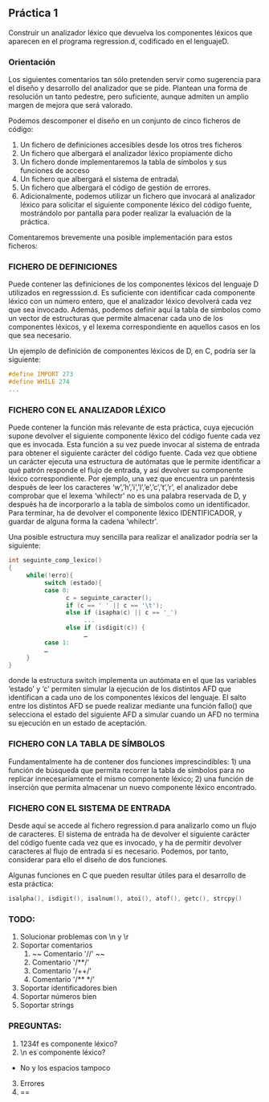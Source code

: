 ## Práctica 1

Construir un analizador léxico que devuelva los componentes léxicos que aparecen en el programa regression.d, codificado en el lenguajeD.

 
### Orientación

Los siguientes comentarios tan sólo pretenden servir como sugerencia para el diseño y desarrollo del analizador que se pide. Plantean una forma de resolución un tanto pedestre, pero suficiente, aunque admiten un amplio margen de mejora que será valorado.

Podemos descomponer el diseño en un conjunto de cinco ficheros de código:

1. Un fichero de definiciones accesibles desde los otros tres ficheros
2. Un fichero que albergará el analizador léxico propiamente dicho
3. Un fichero donde implementaremos la tabla de símbolos y sus funciones de acceso
4. Un fichero que albergará el sistema de entrada\
5. Un fichero que albergará el código de gestión de errores. 
6. Adicionalmente, podemos utilizar un fichero que invocará al analizador léxico para solicitar el siguiente componente léxico del código fuente, mostrándolo por pantalla para poder realizar la evaluación de la práctica.

Comentaremos brevemente una posible implementación para estos ficheros:

### FICHERO DE DEFINICIONES

Puede contener las definiciones de los componentes léxicos del lenguaje D utilizados en regresssion.d. Es suficiente con identificar cada componente léxico con un número entero, que el analizador léxico devolverá cada vez que sea invocado. Además, podemos definir aquí la tabla de símbolos como un vector de estructuras que permite almacenar cada uno de los componentes léxicos, y el lexema correspondiente en aquellos casos en los que sea necesario.

Un ejemplo de definición de componentes léxicos de D, en C, podría ser la siguiente:

```C
#define IMPORT 273
#define WHILE 274
...
```

### FICHERO CON EL ANALIZADOR LÉXICO

Puede contener la función más relevante de esta práctica, cuya ejecución supone devolver el siguiente componente léxico del código fuente cada vez que es invocada. Esta función a su vez puede invocar al sistema de entrada para obtener el siguiente carácter del código fuente. Cada vez que obtiene un carácter ejecuta una estructura de autómatas que le permite identificar a qué patrón responde el flujo de entrada, y así devolver su componente léxico correspondiente. Por ejemplo, una vez que encuentra un paréntesis después de leer los caracteres ‘w’,’h’,’i’,’l’,’e’,’c’,’t’,’r’, el analizador debe comprobar que el lexema ‘whilectr' no es una palabra reservada de D, y después ha de incorporarlo a la tabla de símbolos como un identificador. Para terminar, ha de devolver el componente léxico IDENTIFICADOR, y guardar de alguna forma la cadena ‘whilectr'.

Una posible estructura muy sencilla para realizar el analizador podría ser la siguiente:

```C
int seguinte_comp_lexico()
{
     while(!erro){
          switch (estado){
          case 0:
                c = seguinte_caracter(); 
                if (c == ' ' || c == '\t');         
                else if (isapha(c) || c == '_')
                     ...    
                else if (isdigit(c)) {        
                     …
          case 1:
          …
     }
}
```
 
donde la estructura switch implementa un autómata en el que las variables ‘estado’ y ‘c’ permiten simular la ejecución de los distintos AFD que identifican a cada uno de los componentes léxicos del lenguaje. El salto entre los distintos AFD se puede realizar mediante una función fallo() que selecciona el estado del siguiente AFD a simular cuando un AFD no termina su ejecución en un estado de aceptación.

### FICHERO CON LA TABLA DE SÍMBOLOS

Fundamentalmente ha de contener dos funciones imprescindibles: 1) una función de búsqueda que permita recorrer la tabla de símbolos para no replicar innecesariamente el mismo componente léxico; 2) una función de inserción que permita almacenar un nuevo componente léxico encontrado.

### FICHERO CON EL SISTEMA DE ENTRADA

Desde aquí se accede al fichero regression.d para analizarlo como un flujo de caracteres. El sistema de entrada ha de devolver el siguiente carácter del código fuente cada vez que es invocado, y ha de permitir devolver caracteres al flujo de entrada si es necesario. Podemos, por tanto, considerar para ello el diseño de dos funciones.

 

Algunas funciones en C que pueden resultar útiles para el desarrollo de esta práctica:

```C
isalpha(), isdigit(), isalnum(), atoi(), atof(), getc(), strcpy()
```

### TODO:

1. Solucionar problemas con \n y \r
2. Soportar comentarios
    1. ~~ Comentario '//' ~~
    2. Comentario '/**/'
    3. Comentario '/++/'
    4. Comentario '/** */'
3. Soportar identificadores bien
4. Soportar números bien
5. Soportar strings

### PREGUNTAS:

1. 1234f es componente léxico?
2. \n es componente léxico?
  - No y los espacios tampoco
3. Errores
4. ==